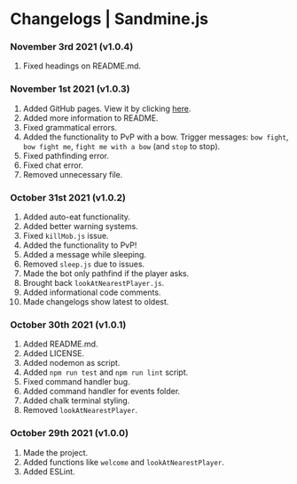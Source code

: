 # Changelogs | Sandmine.js

### November 3rd 2021 (v1.0.4)

1. Fixed headings on README.md.

### November 1st 2021 (v1.0.3)

1. Added GitHub pages. View it by clicking [here](https://spreehertz.github.io/Sandmine.js).
2. Added more information to README.
3. Fixed grammatical errors.
4. Added the functionality to PvP with a bow. Trigger messages: `bow fight`, `bow fight me`, `fight me with a bow` (and `stop` to stop).
5. Fixed pathfinding error.
6. Fixed chat error.
7. Removed unnecessary file. 

### October 31st 2021 (v1.0.2)

1. Added auto-eat functionality.
2. Added better warning systems.
3. Fixed `killMob.js` issue.
4. Added the functionality to PvP!
5. Added a message while sleeping.
6. Removed `sleep.js` due to issues.
7. Made the bot only pathfind if the player asks.
8. Brought back `lookAtNearestPlayer.js`.
9. Added informational code comments.
10. Made changelogs show latest to oldest.

### October 30th 2021 (v1.0.1)

1. Added README.md.
2. Added LICENSE.
3. Added nodemon as script.
4. Added `npm run test` and `npm run lint` script.
5. Fixed command handler bug.
6. Added command handler for events folder. 
7. Added chalk terminal styling.
8. Removed `lookAtNearestPlayer`.

### October 29th 2021 (v1.0.0)

1. Made the project.
2. Added functions like `welcome` and `lookAtNearestPlayer`.
3. Added ESLint.
